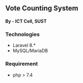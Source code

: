 ## Vote Counting System
#### By - ICT Cell, SUST

### Technologies
- Laravel 8.*
- MySQL/MariaDB

### Requirement
 - php > 7.4 

